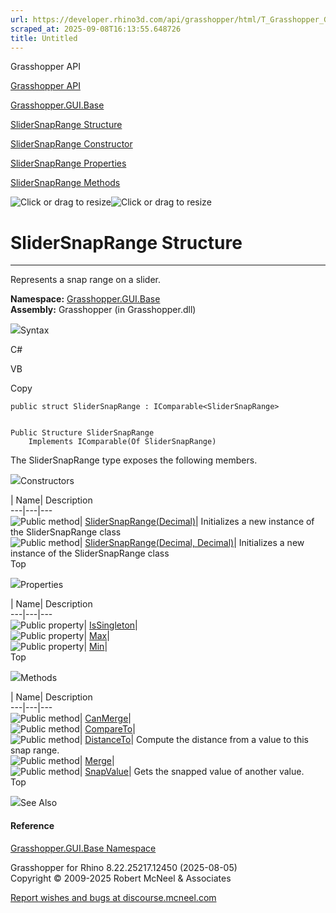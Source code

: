 ```yaml
---
url: https://developer.rhino3d.com/api/grasshopper/html/T_Grasshopper_GUI_Base_SliderSnapRange.htm
scraped_at: 2025-09-08T16:13:55.648726
title: Untitled
---
```


Grasshopper API

[Grasshopper API](../html/723c01da-9986-4db2-8f53-6f3a7494df75.htm
"Grasshopper API")

[Grasshopper.GUI.Base](../html/N_Grasshopper_GUI_Base.htm
"Grasshopper.GUI.Base")

[SliderSnapRange Structure](../html/T_Grasshopper_GUI_Base_SliderSnapRange.htm
"SliderSnapRange Structure")

[SliderSnapRange Constructor
](../html/Overload_Grasshopper_GUI_Base_SliderSnapRange__ctor.htm
"SliderSnapRange Constructor ")

[SliderSnapRange
Properties](../html/Properties_T_Grasshopper_GUI_Base_SliderSnapRange.htm
"SliderSnapRange Properties")

[SliderSnapRange
Methods](../html/Methods_T_Grasshopper_GUI_Base_SliderSnapRange.htm
"SliderSnapRange Methods")

![Click or drag to resize](../icons/TocOpen.gif)![Click or drag to
resize](../icons/TocClose.gif)

# SliderSnapRange Structure  
  
---  
  
Represents a snap range on a slider.

**Namespace:** [Grasshopper.GUI.Base](N_Grasshopper_GUI_Base.htm)  
**Assembly:** Grasshopper (in Grasshopper.dll)

![](../icons/SectionExpanded.png)Syntax

C#

VB

Copy

    
    
    public struct SliderSnapRange : IComparable<SliderSnapRange>
    
    
    Public Structure SliderSnapRange
    	Implements IComparable(Of SliderSnapRange)

The SliderSnapRange type exposes the following members.

![](../icons/SectionExpanded.png)Constructors

| Name| Description  
---|---|---  
![Public method](../icons/pubmethod.gif)|
[SliderSnapRange(Decimal)](M_Grasshopper_GUI_Base_SliderSnapRange__ctor.htm)|
Initializes a new instance of the SliderSnapRange class  
![Public method](../icons/pubmethod.gif)| [SliderSnapRange(Decimal,
Decimal)](M_Grasshopper_GUI_Base_SliderSnapRange__ctor_1.htm)| Initializes a
new instance of the SliderSnapRange class  
Top

![](../icons/SectionExpanded.png)Properties

| Name| Description  
---|---|---  
![Public property](../icons/pubproperty.gif)|
[IsSingleton](P_Grasshopper_GUI_Base_SliderSnapRange_IsSingleton.htm)|  
![Public property](../icons/pubproperty.gif)|
[Max](P_Grasshopper_GUI_Base_SliderSnapRange_Max.htm)|  
![Public property](../icons/pubproperty.gif)|
[Min](P_Grasshopper_GUI_Base_SliderSnapRange_Min.htm)|  
Top

![](../icons/SectionExpanded.png)Methods

| Name| Description  
---|---|---  
![Public method](../icons/pubmethod.gif)|
[CanMerge](M_Grasshopper_GUI_Base_SliderSnapRange_CanMerge.htm)|  
![Public method](../icons/pubmethod.gif)|
[CompareTo](M_Grasshopper_GUI_Base_SliderSnapRange_CompareTo.htm)|  
![Public method](../icons/pubmethod.gif)|
[DistanceTo](M_Grasshopper_GUI_Base_SliderSnapRange_DistanceTo.htm)|  Compute
the distance from a value to this snap range.  
![Public method](../icons/pubmethod.gif)|
[Merge](M_Grasshopper_GUI_Base_SliderSnapRange_Merge.htm)|  
![Public method](../icons/pubmethod.gif)|
[SnapValue](M_Grasshopper_GUI_Base_SliderSnapRange_SnapValue.htm)|  Gets the
snapped value of another value.  
Top

![](../icons/SectionExpanded.png)See Also

#### Reference

[Grasshopper.GUI.Base Namespace](N_Grasshopper_GUI_Base.htm)

Grasshopper for Rhino 8.22.25217.12450 (2025-08-05)  
Copyright © 2009-2025 Robert McNeel & Associates

[Report wishes and bugs at
discourse.mcneel.com](https://discourse.mcneel.com/c/grasshopper)

